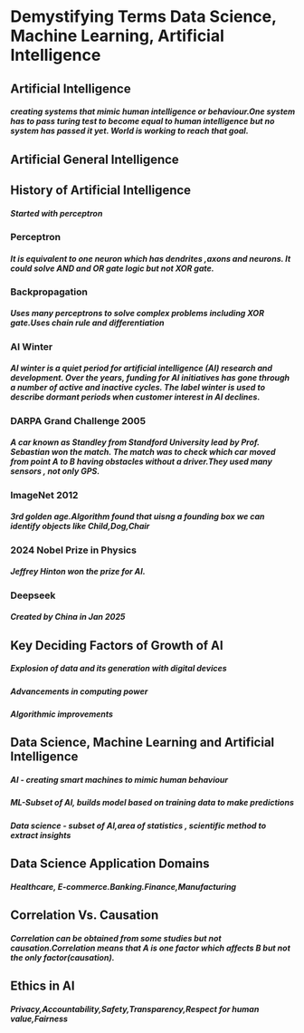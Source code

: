 # Demystifying Terms Data Science, Machine Learning, Artificial Intelligence
## Artificial Intelligence
##### creating systems that mimic human intelligence or behaviour.One system has to pass turing test to become equal to human intelligence but no system has passed it yet. World is working to reach that goal.
## Artificial General Intelligence
## History of Artificial Intelligence
##### Started with perceptron
### Perceptron
##### It is equivalent to one neuron which has dendrites ,axons and neurons. It could solve AND and OR gate logic but not XOR gate.
### Backpropagation
##### Uses many perceptrons to solve complex problems including XOR gate.Uses chain rule and differentiation
### AI Winter
##### AI winter is a quiet period for artificial intelligence (AI) research and development. Over the years, funding for AI initiatives has gone through a number of active and inactive cycles. The label winter is used to describe dormant periods when customer interest in AI declines.
### DARPA Grand Challenge 2005
##### A car known as Standley from Standford University lead by Prof. Sebastian won the match. The match was to check which car moved from point A to B having obstacles without a driver.They used many sensors , not only GPS.
### ImageNet 2012
##### 3rd golden age.Algorithm found that uisng a founding box we can identify objects like Child,Dog,Chair  
### 2024 Nobel Prize in Physics 
##### Jeffrey Hinton won the prize for AI.
### Deepseek
##### Created by China in Jan 2025
## Key Deciding Factors of Growth of AI
##### Explosion of data and its generation with digital devices
##### Advancements in computing power
##### Algorithmic improvements
## Data Science, Machine Learning and Artificial Intelligence
##### AI - creating smart machines to mimic human behaviour
##### ML-Subset of AI, builds model based on training data to make predictions
##### Data science - subset of AI,area of statistics , scientific method to extract insights
## Data Science Application Domains
##### Healthcare, E-commerce.Banking.Finance,Manufacturing
## Correlation Vs. Causation
##### Correlation can be obtained from some studies but not causation.Correlation means that A is one factor which affects B but not the only factor(causation).
## Ethics in AI
##### Privacy,Accountability,Safety,Transparency,Respect for human value,Fairness
